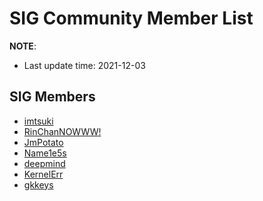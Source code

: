 # SIG Community Member List

**NOTE**:

* Last update time: 2021-12-03

## SIG Members

* [imtsuki](https://github.com/imtsuki)
* [RinChanNOWWW!](https://github.com/RinChanNOWWW)
* [JmPotato](https://github.com/JmPotato)
* [Name1e5s](https://github.com/name1e5s)
* [deepmind](https://github.com/Jason210314)
* [KernelErr](https://github.com/KernelErr)
* [gkkeys](https://github.com/gkkeys)
